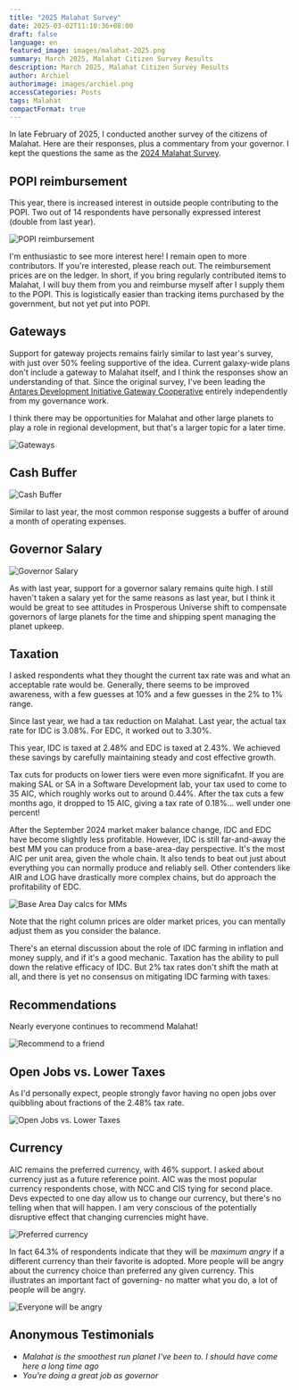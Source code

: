 ```yaml
---
title: "2025 Malahat Survey"
date: 2025-03-02T11:10:36+08:00
draft: false
language: en
featured_image: images/malahat-2025.png
summary: March 2025, Malahat Citizen Survey Results
description: March 2025, Malahat Citizen Survey Results
author: Archiel
authorimage: images/archiel.png
accessCategories: Posts
tags: Malahat
compactFormat: true
---
```


In late February of 2025, I conducted another survey of the citizens of Malahat. Here are their responses, plus a commentary from your governor. I kept the questions the same as the [2024 Malahat Survey](/posts/2024-malahat-survey).

## POPI reimbursement

This year, there is increased interest in outside people contributing to the POPI. Two out of 14 respondents have personally expressed interest (double from last year).

![POPI reimbursement](malahat-2025-1.png)

I'm enthusiastic to see more interest here! I remain open to more contributors. If you're interested, please reach out. The reimbursement prices are on the ledger. In short, if you bring regularly contributed items to Malahat, I will buy them from you and reimburse myself after I supply them to the POPI. This is logistically easier than tracking items purchased by the government, but not yet put into POPI.

## Gateways

Support for gateway projects remains fairly similar to last year's survey, with just over 50% feeling supportive of the idea. Current galaxy-wide plans don't include a gateway to Malahat itself, and I think the responses show an understanding of that. Since the original survey, I've been leading the [Antares Development Initiative Gateway Cooperative](/ADI-gateway-cooperative/) entirely independently from my governance work. 

I think there may be opportunities for Malahat and other large planets to play a role in regional development, but that's a larger topic for a later time.

![Gateways](malahat-2025-2.png)

## Cash Buffer

![Cash Buffer](malahat-2025-3.png)

Similar to last year, the most common response suggests a buffer of around a month of operating expenses.

## Governor Salary

![Governor Salary](malahat-2025-4.png)

As with last year, support for a governor salary remains quite high. I still haven't taken a salary yet for the same reasons as last year, but I think it would be great to see attitudes in Prosperous Universe shift to compensate governors of large planets for the time and shipping spent managing the planet upkeep.

## Taxation

I asked respondents what they thought the current tax rate was and what an acceptable rate would be. Generally, there seems to be improved awareness, with a few guesses at 10% and a few guesses in the 2% to 1% range.

Since last year, we had a tax reduction on Malahat. Last year, the actual tax rate for IDC is 3.08%. For EDC, it worked out to 3.30%.

This year, IDC is taxed at 2.48% and EDC is taxed at 2.43%. We achieved these savings by carefully maintaining steady and cost effective growth. 

Tax cuts for products on lower tiers were even more significafnt. If you are making SAL or SA in a Software Development lab, your tax used to come to 35 AIC, which roughly works out to around 0.44%. After the tax cuts a few months ago, it dropped to 15 AIC, giving a tax rate of 0.18%... well under one percent!

After the September 2024 market maker balance change, IDC and EDC have become slightly less profitable. However, IDC is still far-and-away the best MM you can produce from a base-area-day perspective. It's the most AIC per unit area, given the whole chain. It also tends to beat out just about everything you can normally produce and reliably sell. Other contenders like AIR and LOG have drastically more complex chains, but do approach the profitability of EDC. 

![Base Area Day calcs for MMs](malahat-2025-5.png)

Note that the right column prices are older market prices, you can mentally adjust them as you consider the balance. 

There's an eternal discussion about the role of IDC farming in inflation and money supply, and if it's a good mechanic. Taxation has the ability to pull down the relative efficacy of IDC. But 2% tax rates don't shift the math at all, and there is yet no consensus on mitigating IDC farming with taxes. 

## Recommendations

Nearly everyone continues to recommend Malahat!

![Recommend to a friend](malahat-2025-6.png)

## Open Jobs vs. Lower Taxes

As I'd personally expect, people strongly favor having no open jobs over quibbling about fractions of the 2.48% tax rate.

![Open Jobs vs. Lower Taxes](malahat-2025-7.png)

## Currency

AIC remains the preferred currency, with 46% support. I asked about currency just as a future reference point. AIC was the most popular currency respondents chose, with NCC and CIS tying for second place. Devs expected to one day allow us to change our currency, but there's no telling when that will happen. I am very conscious of the potentially disruptive effect that changing currencies might have. 

![Preferred currency](malahat-2025-8.png)

In fact 64.3% of respondents indicate that they will be _maximum angry_ if a different currency than their favorite is adopted. More people will be angry about the currency choice than preferred any given currency. This illustrates an important fact of governing- no matter what you do, a lot of people will be angry.

![Everyone will be angry](malahat-2025-8.png)


## Anonymous Testimonials

* _Malahat is the smoothest run planet I've been to. I should have come here a long time ago_
* _You're doing a great job as governor_
